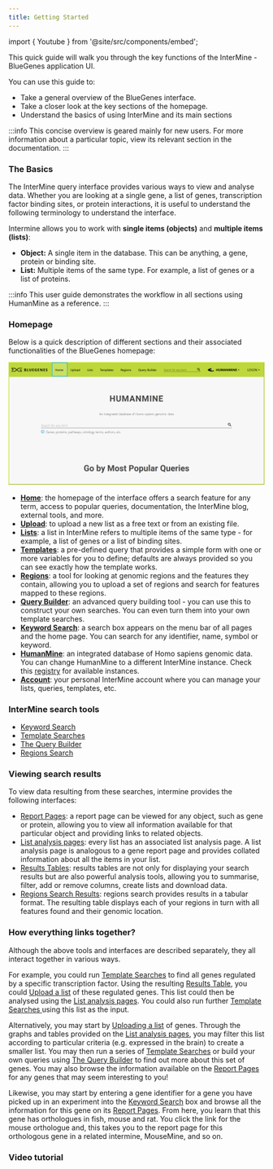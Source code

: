 ```yaml
---
title: Getting Started
---
```


import { Youtube } from '@site/src/components/embed';

This quick guide will walk you through the key functions of the InterMine - BlueGenes application UI. 

You can use this guide to:

* Take a general overview of the BlueGenes interface.
* Take a closer look at the key sections of the homepage.
* Understand the basics of using InterMine and its main sections 

:::info
This concise overview is geared mainly for new users. For more information about a particular topic, view its relevant section in the documentation. 
:::

### The Basics

The InterMine query interface provides various ways to view and analyse data. Whether you are looking at a single gene, a list of genes, transcription factor binding sites, or protein interactions, it is useful to understand the following terminology to understand the interface. 

Intermine allows you to work with **single items \(objects\)** and **multiple items \(lists\)**:

* **Object:** A single item in the database. This can be anything, a gene, protein or binding site.
* **List:** Multiple items of the same type. For example, a list of genes or a list of proteins.

:::info
This user guide demonstrates the workflow in all sections using HumanMine as a reference.
:::

### Homepage

Below is a quick description of different sections and their associated functionalities of the BlueGenes homepage: 

![The BlueGenes UI Homepage](</img/homepage (2).png>)

* [**Home**](https://www.humanmine.org/humanmine): the homepage of the interface offers a search feature for any term, access to popular queries, documentation, the InterMine blog, external tools, and more.
* [**Upload**](lists/upload-a-list): to upload a new list as a free text or from an existing file.
* [**Lists**](lists/lists): a list in InterMine refers to multiple items of the same type - for example, a list of genes or a list of binding sites.
* [**Templates**](template-search): a pre-defined query that provides a simple form with one or more variables for you to define; defaults are always provided so you can see exactly how the template works.
* [**Regions**](region-search): a tool for looking at genomic regions and the features they contain, allowing you to upload a set of regions and search for features mapped to these regions.
* [**Query Builder**](the-query-builder): an advanced query building tool - you can use this to construct your own searches. You can even turn them into your own template searches.
* [**Keyword Search**](keyword-search): a search box appears on the menu bar of all pages and the home page. You can search for any identifier, name, symbol or keyword.
* [**HumanMine**](https://www.humanmine.org/humanmine): an integrated database of Homo sapiens genomic data. You can change HumanMine to a different InterMine instance. Check this [registry](http://registry.intermine.org/) for available instances.
* [**Account**](account): your personal InterMine account where you can manage your lists, queries, templates, etc.

### InterMine search tools

* [Keyword Search](keyword-search)
* [Template Searches](template-search)
* [The Query Builder](the-query-builder)
* [Regions Search](region-search)

### Viewing search results

To view data resulting from these searches, intermine provides the following interfaces:

* [Report Pages](report-pages):  a report page can be viewed for any object, such as gene or protein, allowing you to view all information available for that particular object and providing links to related objects. 
* [List analysis pages](lists/list-analysis-pages): every list has an associated list analysis page. A list analysis page is analogous to a gene report page and provides collated information about all the items in your list.
* [Results Tables](results-tables): results tables are not only for displaying your search results but are also powerful analysis tools, allowing you to summarise, filter, add or remove columns, create lists and download data.
* [Regions Search Results](region-search): regions search provides results in a tabular format. The resulting table displays each of your regions in turn with all features found and their genomic location. 

### How everything links together?

Although the above tools and interfaces are described separately, they all interact together in various ways. 

For example, you could run [Template Searches](template-search) to find all genes regulated by a specific transcription factor. Using the resulting [Results Table](results-tables), you could [Upload a list](lists/upload-a-list) of these regulated genes. This list could then be analysed using the [List analysis pages](lists/list-analysis-pages). You could also run further [Template Searches ](template-search)using this list as the input.

Alternatively, you may start by [Uploading a list](lists/upload-a-list) of genes. Through the graphs and tables provided on the [List analysis pages](lists/list-analysis-pages), you may filter this list according to particular criteria \(e.g. expressed in the brain\) to create a smaller list. You may then run a series of [Template Searches](template-search) or build your own queries using [The Query Builder](the-query-builder) to find out more about this set of genes. You may also browse the information available on the [Report Pages](report-pages) for any genes that may seem interesting to you! 

Likewise, you may start by entering a gene identifier for a gene you have picked up in an experiment into the [Keyword Search](keyword-search) box and browse all the information for this gene on its [Report Pages](report-pages). From here, you learn that this gene has orthologues in fish, mouse and rat. You click the link for the mouse orthologue and, this takes you to the report page for this orthologous gene in a related intermine, MouseMine, and so on.

### Video tutorial

<Youtube id="6ZjJKDszhBs"/>

